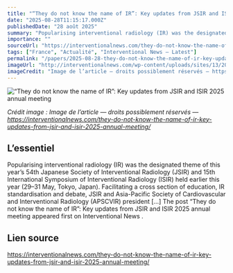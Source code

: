 ```yaml
---
title: "“They do not know the name of IR”: Key updates from JSIR and ISIR 2025 annual meeting"
date: "2025-08-28T11:15:17.000Z"
publishedDate: "28 août 2025"
summary: "Popularising interventional radiology (IR) was the designated theme of this year’s 54th Japanese Society of Interventional Radiology (JSIR) and 15th International Symposium of Interventional Radiology (ISIR) held earlier this year (29–31 May, Tokyo, Japan). Facilitating a cross section of education, IR standardisation and debate, JSIR and Asia-Pacific Society of Cardiovascular and Interventional Radiology (APSCVIR) president [&#8230;] The post “They do not know the name of IR”: Key updates from JSIR and ISIR 2025 annual meeting appeared first on Interventional News ."
importance: ""
sourceUrl: "https://interventionalnews.com/they-do-not-know-the-name-of-ir-key-updates-from-jsir-and-isir-2025-annual-meeting/"
tags: ["France", "Actualité", "Interventional News — Latest"]
permalink: "/papers/2025-08-28-they-do-not-know-the-name-of-ir-key-updates-from-jsir-and-isir-2025-annual-meeting"
imageUrl: "http://interventionalnews.com/wp-content/uploads/sites/13/2025/08/JSIR-Gold-medal-ceremony-scaled.jpg"
imageCredit: "Image de l’article — droits possiblement réservés — https://interventionalnews.com/they-do-not-know-the-name-of-ir-key-updates-from-jsir-and-isir-2025-annual-meeting/"
---
```


![“They do not know the name of IR”: Key updates from JSIR and ISIR 2025 annual meeting](http://interventionalnews.com/wp-content/uploads/sites/13/2025/08/JSIR-Gold-medal-ceremony-scaled.jpg)

*Crédit image : Image de l’article — droits possiblement réservés — https://interventionalnews.com/they-do-not-know-the-name-of-ir-key-updates-from-jsir-and-isir-2025-annual-meeting/*

## L’essentiel

Popularising interventional radiology (IR) was the designated theme of this year’s 54th Japanese Society of Interventional Radiology (JSIR) and 15th International Symposium of Interventional Radiology (ISIR) held earlier this year (29–31 May, Tokyo, Japan). Facilitating a cross section of education, IR standardisation and debate, JSIR and Asia-Pacific Society of Cardiovascular and Interventional Radiology (APSCVIR) president [&#8230;] The post “They do not know the name of IR”: Key updates from JSIR and ISIR 2025 annual meeting appeared first on Interventional News .

## Lien source

https://interventionalnews.com/they-do-not-know-the-name-of-ir-key-updates-from-jsir-and-isir-2025-annual-meeting/
